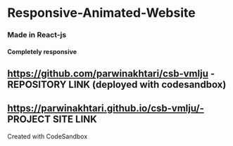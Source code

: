 # Responsive-Animated-Website
### Made in React-js
#### Completely responsive 

## https://github.com/parwinakhtari/csb-vmlju - REPOSITORY LINK (deployed with codesandbox)
## https://parwinakhtari.github.io/csb-vmlju/- PROJECT SITE LINK

Created with CodeSandbox
